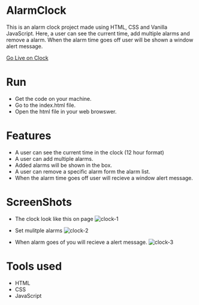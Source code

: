 # AlarmClock
This is an alarm clock project made using HTML, CSS and Vanilla JavaScript. Here, a user can see the current time, add multiple alarms and remove a alarm. When the alarm time goes off user will be shown a window alert message.

<a href="https://rajxode.github.io/AlarmClock/" />Go Live on Clock </a>

# Run 
- Get the code on your machine.
- Go to the index.html file.
- Open the html file in your web browswer.


# Features
- A user can see the current time in the clock (12 hour format)
- A user can add multiple alarms.
- Added alarms will be shown in the box.
- A user can remove a specific alarm form the alarm list.
- When the alarm time goes off user will recieve a window alert message.

# ScreenShots
- The clock look like this on page
  ![clock-1](https://github.com/rajxode/AlarmClock/assets/120395470/35b4aff3-4248-4c6b-b25b-61e4475baa79)


- Set mulitple alarms
  ![clock-2](https://github.com/rajxode/AlarmClock/assets/120395470/b31f0482-4202-4107-9a64-5e89c2daf48d)


- When alarm goes of you will recieve a alert message.
  ![clock-3](https://github.com/rajxode/AlarmClock/assets/120395470/2a6db1e7-e1ef-4169-981e-559c4b140e94)

# Tools used
- HTML
- CSS
- JavaScript
